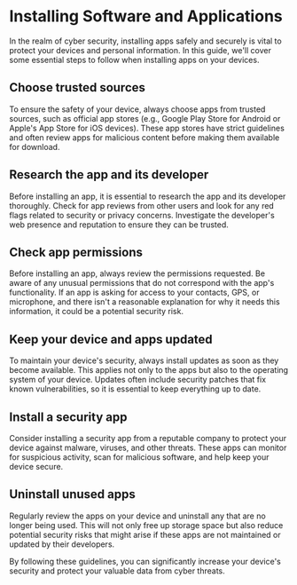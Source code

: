 # Installing Software and Applications

In the realm of cyber security, installing apps safely and securely is vital to protect your devices and personal information. In this guide, we'll cover some essential steps to follow when installing apps on your devices.

## Choose trusted sources

To ensure the safety of your device, always choose apps from trusted sources, such as official app stores (e.g., Google Play Store for Android or Apple's App Store for iOS devices). These app stores have strict guidelines and often review apps for malicious content before making them available for download.

## Research the app and its developer

Before installing an app, it is essential to research the app and its developer thoroughly. Check for app reviews from other users and look for any red flags related to security or privacy concerns. Investigate the developer's web presence and reputation to ensure they can be trusted.

## Check app permissions

Before installing an app, always review the permissions requested. Be aware of any unusual permissions that do not correspond with the app's functionality. If an app is asking for access to your contacts, GPS, or microphone, and there isn't a reasonable explanation for why it needs this information, it could be a potential security risk.

## Keep your device and apps updated

To maintain your device's security, always install updates as soon as they become available. This applies not only to the apps but also to the operating system of your device. Updates often include security patches that fix known vulnerabilities, so it is essential to keep everything up to date.

## Install a security app

Consider installing a security app from a reputable company to protect your device against malware, viruses, and other threats. These apps can monitor for suspicious activity, scan for malicious software, and help keep your device secure.

## Uninstall unused apps

Regularly review the apps on your device and uninstall any that are no longer being used. This will not only free up storage space but also reduce potential security risks that might arise if these apps are not maintained or updated by their developers.

By following these guidelines, you can significantly increase your device's security and protect your valuable data from cyber threats.